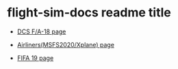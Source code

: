 # flight-sim-docs readme title


- [DCS F/A-18 page](/sim/dcs_fa-18)

- [Airliners(MSFS2020/Xplane) page](/sim/airliners)

- [FIFA 19 page](/sim/fifa19)